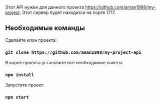 Этот API нужен для данного проекта https://github.com/aman1998/my-project. Этот сервер будет находится на порте 1717.

## Необходимые команды

Сделайте клон проекта:

 ### `git clone https://github.com/aman1998/my-project-api`

В корне проекта установите все необходимые пакеты:

### `npm install`

Запустите проект:

### `npm start`
